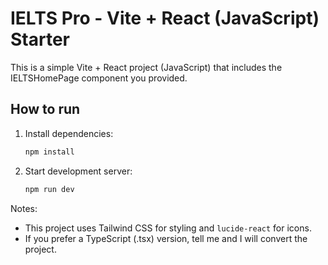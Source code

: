 # IELTS Pro - Vite + React (JavaScript) Starter

This is a simple Vite + React project (JavaScript) that includes the IELTSHomePage component you provided.

## How to run

1. Install dependencies:
   ```bash
   npm install
   ```
2. Start development server:
   ```bash
   npm run dev
   ```

Notes:
- This project uses Tailwind CSS for styling and `lucide-react` for icons.
- If you prefer a TypeScript (.tsx) version, tell me and I will convert the project.
